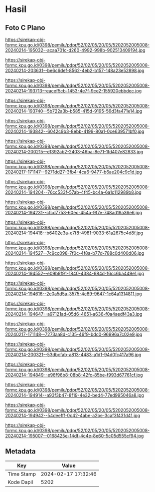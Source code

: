 # Hasil

## Foto C Plano

https://sirekap-obj-formc.kpu.go.id/0398/pemilu/pdpr/52/02/05/20/05/5202052005008-20240214-195032--acaa701c-d260-4992-998b-902513409194.jpg

https://sirekap-obj-formc.kpu.go.id/0398/pemilu/pdpr/52/02/05/20/05/5202052005008-20240214-203631--be6c6def-8562-4eb2-b157-148a23e52898.jpg

https://sirekap-obj-formc.kpu.go.id/0398/pemilu/pdpr/52/02/05/20/05/5202052005008-20240214-193713--eacef5cb-1453-4e7f-9ce2-155920ebbdec.jpg

https://sirekap-obj-formc.kpu.go.id/0398/pemilu/pdpr/52/02/05/20/05/5202052005008-20240214-193740--5b722a3b-b585-415d-9195-56d3fa471e14.jpg

https://sirekap-obj-formc.kpu.go.id/0398/pemilu/pdpr/52/02/05/20/05/5202052005008-20240214-193842--6042c9b3-8ebb-4199-80a1-0ce639571bf0.jpg

https://sirekap-obj-formc.kpu.go.id/0398/pemilu/pdpr/52/02/05/20/05/5202052005008-20240214-200215--e1392ab2-2403-46ba-8e71-1fd407e82833.jpg

https://sirekap-obj-formc.kpu.go.id/0398/pemilu/pdpr/52/02/05/20/05/5202052005008-20240217-171147--9271dd27-3fb4-4ca6-9477-b6ae204c9c1d.jpg

https://sirekap-obj-formc.kpu.go.id/0398/pemilu/pdpr/52/02/05/20/05/5202052005008-20240214-194204--76cc533f-57ab-4f45-bc4a-6a1c112989b8.jpg

https://sirekap-obj-formc.kpu.go.id/0398/pemilu/pdpr/52/02/05/20/05/5202052005008-20240214-194231--cfcd7753-60ec-454a-9f7e-748ad19a36e6.jpg

https://sirekap-obj-formc.kpu.go.id/0398/pemilu/pdpr/52/02/05/20/05/5202052005008-20240214-194418--b6402e3a-e7f8-4981-9033-61a2675c4d8f.jpg

https://sirekap-obj-formc.kpu.go.id/0398/pemilu/pdpr/52/02/05/20/05/5202052005008-20240214-194527--7c9cc098-7f0c-4f8a-b77d-788c0d400d06.jpg

https://sirekap-obj-formc.kpu.go.id/0398/pemilu/pdpr/52/02/05/20/05/5202052005008-20240214-194552--e09b9f91-1840-4384-984d-f6cc6ba449e1.jpg

https://sirekap-obj-formc.kpu.go.id/0398/pemilu/pdpr/52/02/05/20/05/5202052005008-20240214-194616--2e0a5d5a-3575-4c89-9647-1c64a1314811.jpg

https://sirekap-obj-formc.kpu.go.id/0398/pemilu/pdpr/52/02/05/20/05/5202052005008-20240214-194647--a97121ad-05d6-4651-a636-f0a4aedf43a3.jpg

https://sirekap-obj-formc.kpu.go.id/0398/pemilu/pdpr/52/02/05/20/05/5202052005008-20240217-171148--7273aa8d-c135-46f9-bdc0-96996a7c02e9.jpg

https://sirekap-obj-formc.kpu.go.id/0398/pemilu/pdpr/52/02/05/20/05/5202052005008-20240214-200321--53dbcfab-a813-4483-a1d1-94d0fc417a96.jpg

https://sirekap-obj-formc.kpu.go.id/0398/pemilu/pdpr/52/02/05/20/05/5202052005008-20240214-194849--e96f96b8-08b8-42fc-85be-f993d67761cf.jpg

https://sirekap-obj-formc.kpu.go.id/0398/pemilu/pdpr/52/02/05/20/05/5202052005008-20240214-194914--a93f3b47-8f19-4e32-bed4-77ed995046a8.jpg

https://sirekap-obj-formc.kpu.go.id/0398/pemilu/pdpr/52/02/05/20/05/5202052005008-20240214-194942--54deefff-0c42-4abe-a2be-3caf3f431d41.jpg

https://sirekap-obj-formc.kpu.go.id/0398/pemilu/pdpr/52/02/05/20/05/5202052005008-20240214-195007--0168425e-14df-4c4e-8e60-5c05d555cf94.jpg


## Metadata

| Key        | Value               |
| ---------- | ------------------- |
| Time Stamp | 2024-02-17 17:32:46 |
| Kode Dapil | 5202                |



